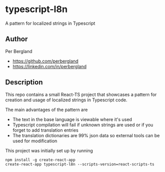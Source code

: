 # typescript-l8n
A pattern for localized strings in Typescript

## Author
Per Bergland
- https://github.com/perbergland
- https://linkedin.com/in/perbergland

## Description
This repo contains a small React-TS project that showcases a pattern for creation and usage of localized strings in Typescript code.

The main advantages of the pattern are

* The text in the base language is viewable where it's used
* Typescript compilation will fail if unknown strings are used or if you forget to add translation entries
* The translation dictionaries are 99% json data so external tools can be used for modification

This project was initially set up by running

```
npm install -g create-react-app
create-react-app typescript-l8n --scripts-version=react-scripts-ts
```
